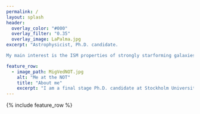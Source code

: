 ```yaml
---
permalink: / 
layout: splash
header:
  overlay_color: "#000"
  overlay_filter: "0.35"
  overlay_image: LaPalma.jpg
excerpt: "Astrophysicist, Ph.D. candidate. 

My main interest is the ISM properties of strongly starforming galaxies."

feature_row:
  - image_path: MigVedNOT.jpg
    alt: "Me at the NOT"
    title: "About me"
    excerpt: "I am a final stage Ph.D. candidate at Stockholm University, dept. of Astronomy."
---
```


{% include feature_row %}
